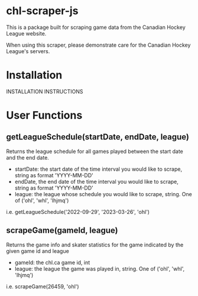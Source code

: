 # chl-scraper-js

This is a package built for scraping game data from the Canadian Hockey League website.

When using this scraper, please demonstrate care for the Canadian Hockey League's servers.

# Installation

INSTALLATION INSTRUCTIONS

# User Functions

## getLeagueSchedule(startDate, endDate, league)

Returns the league schedule for all games played between the start date and the end date.

- startDate: the start date of the time interval you would like to scrape, string as format 'YYYY-MM-DD'
- endDate, the end date of the time interval you would like to scrape, string as format 'YYYY-MM-DD'
- league: the league whose schedule you would like to scrape, string. One of ('ohl', 'whl', 'lhjmq')

i.e. getLeagueSchedule('2022-09-29', '2023-03-26', 'ohl')

## scrapeGame(gameId, league)

Returns the game info and skater statistics for the game indicated by the given game id and league

- gameId: the chl.ca game id, int
- league: the league the game was played in, string. One of ('ohl', 'whl', 'lhjmq')

i.e. scrapeGame(26459, 'ohl')
